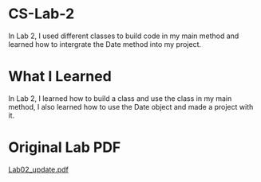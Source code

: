 # CS-Lab-2
In Lab 2, I used different classes to build code in my main method and learned how to intergrate the Date method into my project.

# What I Learned
In Lab 2, I learned how to build a class and use the class in my main method, I also learned how to use the Date object and made a project with it.

# Original Lab PDF
[Lab02_update.pdf](https://github.com/aryanpat/CS-Lab-2/files/9845090/Lab02_update.pdf)
